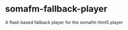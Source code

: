 somafm-fallback-player
======================

A flash based fallback player for the somafm html5 player

